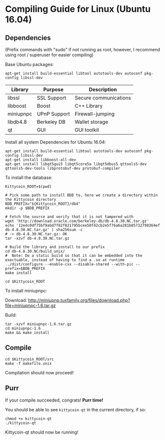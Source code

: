 # Compiling Guide for Linux (Ubuntu 16.04)

## Dependencies

(Prefix commands with "sudo" if not running as root, however, I recommend using root / superuser for easier compiling)

Base Ubuntu packages:

`apt-get install build-essential libtool autotools-dev autoconf pkg-config libssl-dev`

 Library     | Purpose          | Description
 ------------|------------------|----------------------
 libssl      | SSL Support      | Secure communications
 libboost    | Boost            | C++ Library
 miniupnpc   | UPnP Support     | Firewall-jumping
 libdb4.8    | Berkeley DB      | Wallet storage
 qt          | GUI              | GUI toolkit

Install all system Dependencies for Ubuntu 16.04:

```
apt-get install build-essential libtool autotools-dev autoconf pkg-config libssl-dev
apt-get install libboost-all-dev
apt-get install libqt5gui5 libqt5core5a libqt5dbus5 qttools5-dev qttools5-dev-tools libprotobuf-dev protobuf-compiler
```


To install the database:

```
Kittycoin_ROOT=$(pwd)

# Pick some path to install BDB to, here we create a directory within the Kittycoin directory
BDB_PREFIX="${Kittycoin_ROOT}/db4"
mkdir -p $BDB_PREFIX

# Fetch the source and verify that it is not tampered with
wget 'http://download.oracle.com/berkeley-db/db-4.8.30.NC.tar.gz'
echo '12edc0df75bf9abd7f82f821795bcee50f42cb2e5f76a6a281b85732798364ef  db-4.8.30.NC.tar.gz' | sha256sum -c
# -> db-4.8.30.NC.tar.gz: OK
tar -xzvf db-4.8.30.NC.tar.gz

# Build the library and install to our prefix
cd db-4.8.30.NC/build_unix/
#  Note: Do a static build so that it can be embedded into the exectuable, instead of having to find a .so at runtime
../dist/configure --enable-cxx --disable-shared --with-pic --prefix=$BDB_PREFIX
make install

cd $Kittycoin_ROOT
```

To install miniupnpc:

Download: http://miniupnp.tuxfamily.org/files/download.php?file=miniupnpc-1.6.tar.gz

Build:

```
tar -xzvf miniupnpc-1.6.tar.gz
cd miniupnpc-1.6
make && make install
```

## Compile
```
cd $Kittycoin_ROOT/src
make -f makefile.unix
```

Compilation should now proceed!

## Purr
If your compile succeeded, congrats! **Purr time!**

You should be able to see `kittycoin-qt` in the current directory, if so:

```
chmod +x kittycoin-qt
./kittycoin-qt
```

Kittycoin-qt should now be running!
